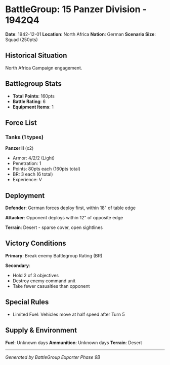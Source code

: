 # BattleGroup: 15 Panzer Division - 1942Q4

**Date**: 1942-12-01
**Location**: North Africa
**Nation**: German
**Scenario Size**: Squad (250pts)

## Historical Situation

North Africa Campaign engagement.

## Battlegroup Stats

- **Total Points**: 160pts
- **Battle Rating**: 6
- **Equipment Items**: 1

## Force List

### Tanks (1 types)

**Panzer II** (x2)
- Armor: 4/2/2 (Light)
- Penetration: 1
- Points: 80pts each (160pts total)
- BR: 3 each (6 total)
- Experience: V


## Deployment

**Defender**: German forces deploy first, within 18" of table edge

**Attacker**: Opponent deploys within 12" of opposite edge

**Terrain**: Desert - sparse cover, open sightlines

## Victory Conditions

**Primary**: Break enemy Battlegroup Rating (BR)

**Secondary**:
- Hold 2 of 3 objectives
- Destroy enemy command unit
- Take fewer casualties than opponent

## Special Rules

- Limited Fuel: Vehicles move at half speed after Turn 5

## Supply & Environment

**Fuel**: Unknown days
**Ammunition**: Unknown days
**Terrain**: Desert

---

*Generated by BattleGroup Exporter Phase 9B*
